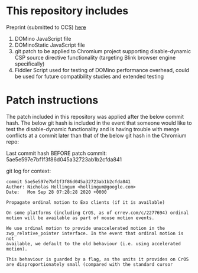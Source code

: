 # This repository includes

Preprint (submitted to CCS) [here](./DOMino2021-versionControlCorrected.pdf)

1. DOMino JavaScript file
2. DOMinoStatic JavaScript file
3. git patch to be applied to Chromium project supporting disable-dynamic CSP source directive functionality (targeting Blink browser engine specifically)
4. Fiddler Script used for testing of DOMino performance overhead, could be used for future compatibility studies and extended testing

# Patch instructions
The patch included in this repository was applied after the below commit hash.  The below git hash is included in the event that someone would like to test the disable-dynamic functionality and is having trouble with merge conflicts at a commit later than that of the below git hash in the Chromium repo:

Last commit hash BEFORE patch commit: 5ae5e597e7bf1f3f86d045a32723ab1b2cfda841

git log for context:

```git
commit 5ae5e597e7bf1f3f86d045a32723ab1b2cfda841
Author: Nicholas Hollingum <hollingum@google.com>
Date:   Mon Sep 28 07:28:28 2020 +0000

Propagate ordinal motion to Exo clients (if it is available)

On some platforms (including CrOS, as of crrev.com/c/2277694) ordinal
motion will be available as part of mouse motion events.

We use ordinal motion to provide unaccelerated motion in the
zwp_relative_pointer interface. In the event that ordinal motion is not
available, we default to the old behaviour (i.e. using accelerated
motion).

This behaviour is guarded by a flag, as the units it provides on CrOS
are disproportionately small (compared with the standard cursor
```
